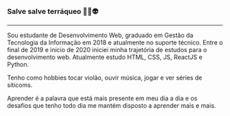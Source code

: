 ### Salve salve terráqueo 🖖🏼👽

---

Sou estudante de Desenvolvimento Web, graduado em Gestão da Tecnologia da Informação em 2018 e atualmente no suporte técnico. Entre o final de 2019 e inicio de 2020 iniciei minha trajetória de estudos para o desenvolvimento web. Atualmente estudo HTML, CSS, JS, ReactJS e Python.

Tenho como hobbies tocar violão, ouvir música, jogar e ver séries de siticoms. 

Aprender é a palavra que está mais presente em meu dia a dia e os desafios que tenho todo dia me mantém disposto a aprender mais e mais.
